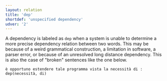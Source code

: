 ```yaml
---
layout: relation
title: 'dep'
shortdef: 'unspecified dependency'
udver: '2'
---
```


A dependency is labeled as <code>dep</code> when a system is unable to determine a more precise dependency relation between two words. This may be because of a weird grammatical construction, a limitation in software, a parser error, or because of an unresolved long distance dependency. This is also the case of "broken" sentences like the one below.

~~~ sdparse
è opportuno estendere tale programma vista la necessità di :
dep(necessità, di)
~~~
